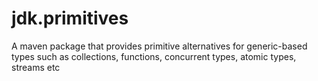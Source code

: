# jdk.primitives

A maven package that provides primitive alternatives for generic-based types such as collections, functions, concurrent types, atomic types, streams etc
